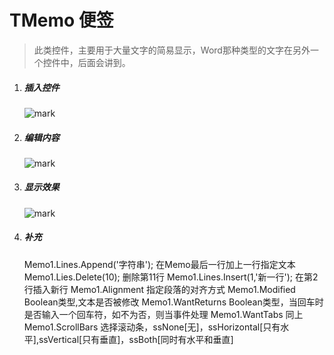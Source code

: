 # TMemo 便签

> 此类控件，主要用于大量文字的简易显示，Word那种类型的文字在另外一个控件中，后面会讲到。

1. ##### 插入控件

   ![mark](http://imgs.coder163.com/blog/20200402/NL2b0ecs5gHj.png?imageslim)

2. ##### 编辑内容

   ![mark](http://imgs.coder163.com/blog/20200402/ABQ0mhN1J30k.png?imageslim)

3. ##### 显示效果

   ![mark](http://imgs.coder163.com/blog/20200402/8viwTVhH7PIQ.png?imageslim)

4. ##### 补充

   Memo1.Lines.Append('字符串'); 在Memo最后一行加上一行指定文本
   Memo1.Lies.Delete(10); 删除第11行
   Memo1.Lines.Insert(1,'新一行'); 在第2行插入新行
   Memo1.Alignment 指定段落的对齐方式
   Memo1.Modified Boolean类型,文本是否被修改
   Memo1.WantReturns Boolean类型，当回车时是否输入一个回车符，如不为否，则当事件处理
   Memo1.WantTabs 同上
   Memo1.ScrollBars 选择滚动条，ssNone[无]，ssHorizontal[只有水平],ssVertical[只有垂直]，ssBoth[同时有水平和垂直]